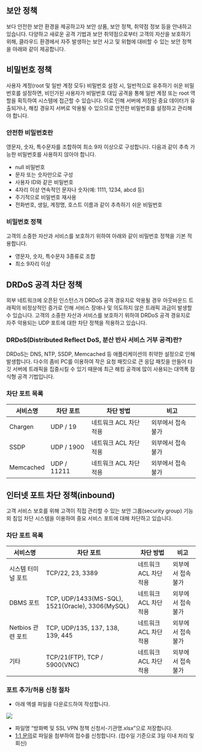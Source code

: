 ## 보안 정책

보다 안전한 보안 환경을 제공하고자 보안 상품, 보안 정책, 취약점 정보 등을 안내하고 있습니다.
다양하고 새로운 공격 기법과 보안 취약점으로부터 고객의 자산을 보호하기 위해, 클라우드 환경에서 자주 발생하는 보안 사고 및 위협에 대비할 수 있는 보안 정책을 아래와 같이 제공합니다.

## 비밀번호 정책

사용자 계정(root 및 일반 계정 모두) 비밀번호 설정 시, 일반적으로 유추하기 쉬운 비밀번호를 설정하면, 비인가된 사용자가 비밀번호 대입 공격을 통해 일반 계정 또는 root 역할을 획득하여 시스템에 접근할 수 있습니다. 이로 인해 서버에 저장된 중요 데이터가 유출되거나, 해킹 경유지 서버로 악용될 수 있으므로 안전한 비밀번호를 설정하고 관리해야 합니다.

### 안전한 비밀번호란

영문자, 숫자, 특수문자를 조합하여 최소 9자 이상으로 구성합니다. 
다음과 같이 추측 가능한 비밀번호를 사용하지 않아야 합니다.

* null 비밀번호
* 문자 또는 숫자만으로 구성
* 사용자 ID와 같은 비밀번호
* 4자리 이상 연속적인 문자나 숫자(예: 1111, 1234, abcd 등)
* 주기적으로 비밀번호 재사용
* 전화번호, 생일, 계정명, 호스트 이름과 같이 추측하기 쉬운 비밀번호

### 비밀번호 정책

고객의 소중한 자산과 서비스를 보호하기 위하여 아래와 같이 비밀번호 정책을 기본 적용합니다.

* 영문자, 숫자, 특수문자 3종류로 조합
* 최소 9자리 이상

## DRDoS 공격 차단 정책

외부 네트워크에 오픈된 인스턴스가 DRDoS 공격 경유지로 악용될 경우 아웃바운드 트래픽의 비정상적인 증가로 인해 서비스 장애나 및 의도하지 않은 트래픽 과금이 발생할 수 있습니다.
고객의 소중한 자산과 서비스를 보호하기 위하여 DRDoS 공격 경유지로 자주 악용되는 UDP 포트에 대한 차단 정책을 적용하고 있습니다.

### DRDoS(Distributed Reflect DoS, 분산 반사 서비스 거부 공격)란?

DRDoS는 DNS, NTP, SSDP, Memcached 등 애플리케이션의 취약한 설정으로 인해 발생합니다. 다수의 좀비 PC를 이용하여 작은 요청 패킷으로 큰 응답 패킷을 만들어 타깃 서버에 트래픽을 집중시킬 수 있기 때문에 최근 해킹 공격에 많이 사용되는 대역폭 잠식형 공격 기법입니다.

### 차단 포트 목록

| 서비스명 | 차단 포트 | 차단 방법 | 비고 |
| --- | --- | --- | --- |
| Chargen | UDP / 19 | 네트워크 ACL 차단 적용 | 외부에서 접속 불가 |
| SSDP | UDP / 1900 | 네트워크 ACL 차단 적용 | 외부에서 접속 불가 |
| Memcached | UDP / 11211 | 네트워크 ACL 차단 적용 | 외부에서 접속 불가 |

## 인터넷 포트 차단 정책(inbound)

고객 서비스 보호를 위해 고객이 직접 관리할 수 있는 보안 그룹(security group) 기능 외 침입 차단 시스템을 이용하여 중요 서비스 포트에 대해 차단하고 있습니다.

### 차단 포트 목록

| 서비스명 | 차단 포트 | 차단 방법 | 비고 |
| --- | --- | --- | --- |
| 시스템 터미널 포트 | TCP/22, 23, 3389 | 네트워크 ACL 차단 적용 | 외부에서 접속 불가 |
| DBMS 포트 | TCP, UDP/1433(MS-SQL), 1521(Oracle), 3306(MySQL) | 네트워크 ACL 차단 적용 | 외부에서 접속 불가 |
| Netbios 관련 포트 | TCP, UDP/135, 137, 138, 139, 445 | 네트워크 ACL 차단 적용 | 외부에서 접속 불가 |
| 기타 | TCP/21(FTP), TCP / 5900(VNC) | 네트워크 ACL 차단 적용 | 외부에서 접속 불가 |

### 포트 추가/허용 신청 절차
- 아래 엑셀 파일을 다운로드하여 작성합니다.

[![](https://static.toastoven.net/prod_gov_security/fileicon_download_excel.png)](https://static.toastoven.net/toast/download%20files/NHN%20Government%20Security%20Cloud%20%E1%84%87%E1%85%A1%E1%86%BC%E1%84%92%E1%85%AA%E1%84%87%E1%85%A7%E1%86%A8%20%E1%84%86%E1%85%B5%E1%86%BE%20SSL%20VPN%20%E1%84%8C%E1%85%A5%E1%86%BC%E1%84%8E%E1%85%A2%E1%86%A8%20%E1%84%89%E1%85%B5%E1%86%AB%E1%84%8E%E1%85%A5%E1%86%BC%E1%84%89%E1%85%A5.xlsx)

- 파일명 “방화벽 및 SSL VPN 정책 신청서-기관명.xlsx”으로 저장합니다.
- [1:1 문의](https://www.gncloud.go.kr/kr/support/inquiry)로 파일을 첨부하여 접수를 신청합니다. (접수일 기준으로 3일 이내 처리 및 회신)

